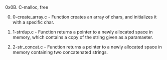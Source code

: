 0x0B. C-malloc, free

0. 0-create_array.c - Function creates an array of chars, and initializes it with a specific char.

1. 1-strdup.c - Function returns a pointer to a newly allocated space in memory, which contains a copy of the string given as a paramaeter.

2. 2-str_concat.c - Function returns a pointer to a newly allocated space in memory containing two concatenated strings. 